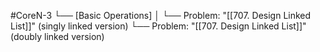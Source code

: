 #CoreN-3
└── [Basic Operations]
    │
    └── Problem: "[[707. Design Linked List]]" (singly linked version)
    └── Problem: "[[707. Design Linked List]]" (doubly linked version)